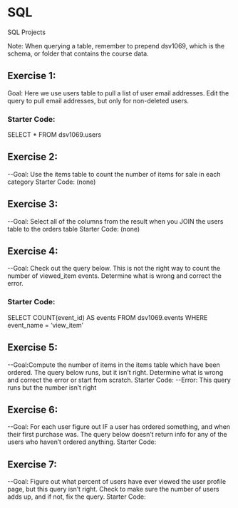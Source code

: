 # SQL
SQL Projects


Note: When querying a table, remember to prepend dsv1069, which is the schema, or folder
that contains the course data.
## Exercise 1:
Goal: Here we use users table to pull a list of user email addresses. Edit the query to pull email
addresses, but only for non-deleted users.
### Starter Code:
SELECT *
FROM dsv1069.users
## Exercise 2:
--Goal: Use the items table to count the number of items for sale in each category
Starter Code: (none)
## Exercise 3:
--Goal: Select all of the columns from the result when you JOIN the users table to the orders
table
Starter Code: (none)
## Exercise 4:
--Goal: Check out the query below. This is not the right way to count the number of viewed_item
events. Determine what is wrong and correct the error.
### Starter Code:
SELECT
COUNT(event_id) AS events
FROM dsv1069.events
WHERE event_name = ‘view_item’
## Exercise 5:
--Goal:Compute the number of items in the items table which have been ordered. The query
below runs, but it isn’t right. Determine what is wrong and correct the error or start from scratch.
Starter Code:
--Error: This query runs but the number isn’t right
## Exercise 6:
--Goal: For each user figure out IF a user has ordered something, and when their first purchase
was. The query below doesn’t return info for any of the users who haven’t ordered anything.
Starter Code:
## Exercise 7:
--Goal: Figure out what percent of users have ever viewed the user profile page, but this query
isn’t right. Check to make sure the number of users adds up, and if not, fix the query.
Starter Code:

